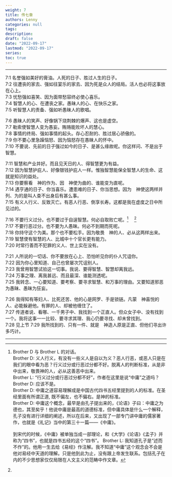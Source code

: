 ```yaml
---
weight: 7
title: 传七章
authors: Lenny
categories: null
tags: 
description: 
draft: false
date: "2022-09-17"
lastmod: "2022-09-17"
series:
toc: true
---
```



<!--more-->
---

7:1 名誉强如美好的膏油。人死的日子、胜过人生的日子。  
7:2 往遭丧的家去、强如往宴乐的家去、因为死是众人的结局。活人也必将这事放在心上。  
7:3 忧愁强如喜笑、因为面带愁容终必使心喜乐。  
7:4 智慧人的心、在遭丧之家。愚昧人的心、在快乐之家。  
7:5 听智慧人的责备、强如听愚昧人的歌唱。  

7:6 愚昧人的笑声、好像锅下烧荆棘的爆声、这也是虚空。  
7:7 勒索使智慧人变为愚妄。贿赂能败坏人的慧心。  
7:8 事情的终局、强如事情的起头。存心忍耐的、胜过居心骄傲的。  
7:9 你不要心里急躁恼怒、因为恼怒存在愚昧人的怀中。  
7:10 不要说、先前的日子强过如今的日子、是甚么缘故呢。你这样问、不是出于智慧。  

7:11 智慧和产业并好。而且见天日的人、得智慧更为有益。  
7:12 因为智慧护庇人、好像银钱护庇人一样。惟独智慧能保全智慧人的生命、这就是知识的益处。  
7:13 你要察看　神的作为、因　神使为曲的、谁能变为直呢。  
7:14 遇亨通的日子、你当喜乐。遭患难的日子、你当思想。因为　神使这两样并列、为的是叫人查不出身后有甚么事。  
7:15 有义人行义、反致灭亡。有恶人行恶、倒享长寿。这都是我在虚度之日中所见过的。  

7:16 不要行义过分。也不要过于自逞智慧。何必自取败亡呢。[^1]&emsp; [^2]  
7:17 不要行恶过分。也不要为人愚昧。何必不到期而死呢。  
7:18 你持守这个为美。那个也不要松手。因为敬畏　神的人、必从这两样出来。  
7:19 智慧使有智慧的人、比城中十个官长更有能力。  
7:20 时常行善而不犯罪的义人、世上实在没有。  

7:21 人所说的一切话、你不要放在心上、恐怕听见你的仆人咒诅你。  
7:22 因为你心里知道、自己也曾屡次咒诅别人。  
7:23 我曾用智慧试验这一切事。我说、要得智慧、智慧却离我远。  
7:24 万事之理、离我甚远、而且最深、谁能测透呢。  
7:25 我转念、一心要知道、要考察、要寻求智慧、和万事的理由。又要知道邪恶为愚昧、愚昧为狂妄。  

7:26 我得知有等妇人、比死还苦、他的心是网罗、手是锁链。凡蒙　神喜悦的人、必能躲避他。有罪的人、却被他缠住了。  
7:27 传道者说、看哪、一千男子中、我找到一个正直人。但众女子中、没有找到一个。我将这事一一比较、要寻求其理、我心仍要寻找、却未曾找到。  
7:28 见上节
7:29 我所找到的、只有一件、就是　神造人原是正直、但他们寻出许多巧计。  

---
[^1]: Brother D 与 Brother L 的对话。  
Brother D: 义人行义，有没有一些义人是自以为义？恶人行恶，或恶人只是在我们的眼中看为恶？行义过分或行恶过分都不好。脱离人的判断标准，从是非中出来，敬畏神的人，必从这善恶中出来。  
Brother L: “行义过分或行恶过分都不好”，作者在这里是说“中庸”之道吗？  
Brother D: 应该不是。  
Brother D: 中庸之道容易理解成是中国古代四书五经里提到的人的标准。在圣经里面有所谓正道, 既不偏左，也不偏右。是神的标准。  
Brother D: 中庸这个概念，最早是由孔子提出来的，《论语》子曰：中庸之为德也，其至矣乎！他说中庸是最高的道德标准，但中庸具体是什么一个解释，孔子没有进行详细的阐述，所以在后来，又出现了一部专门讲中庸的儒家著作，也就是《礼记》当中的第三十一篇——《中庸》。  
<br>到宋代的时候，《中庸》被单独当成一部理论，和《大学》《论语》《孟子》并称为“四书”，也就是四书五经的这个“四书”。
Brother L: 我知道孔子是“述而不作”的。他用一生去给《易经》作注解。我不知道“中庸”这个观念会不会是他对易经中天道的理解。只是他到此为止，没有跟上帝发生联系。包括孔子在内的不少思想家仅仅局限在人文主义的范畴中作文章。  
[^2]: 